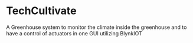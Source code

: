 # TechCultivate
A Greenhouse system to monitor the climate inside the greenhouse and to have a control of actuators in one GUI utilizing BlynkIOT
